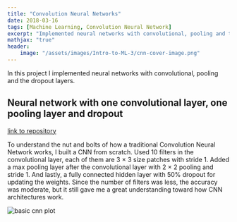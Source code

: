 ```yaml
---
title: "Convolution Neural Networks"
date: 2018-03-16
tags: [Machine Learning, Convolution Neural Network]
excerpt: "Implemented neural networks with convolutional, pooling and the dropout layers." 
mathjax: "true"
header:
    image: "/assets/images/Intro-to-ML-3/cnn-cover-image.png"
---
```


In this project I implemented neural networks with convolutional, pooling and the dropout layers.

## Neural network with one convolutional layer, one pooling layer and dropout

[link to repository](https://github.com/AchyuthaBharadwaj/Machine-Learning/tree/master/CNN)

To understand the nut and bolts of how a traditional Convolution Neural Network works, I built a CNN from scratch. Used 10 filters in the convolutional layer, each of them are 3 × 3 size patches with stride 1. Added a max pooling layer after the convolutional layer with 2 × 2 pooling and stride 1. And lastly, a fully connected hidden layer with 50% dropout for updating the weights. Since the number of filters was less, the accuracy was moderate, but it still gave me a great understanding toward how CNN architectures work.<br/>

<img src="{{ site.url }}{{ site.baseurl }}/assets/images/Intro-to-ML-3/cnn-result.png" alt="basic cnn plot"/>